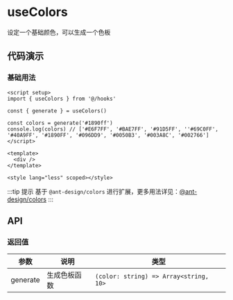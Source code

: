 # useColors

设定一个基础颜色，可以生成一个色板

## 代码演示

### 基础用法

```vue
<script setup>
import { useColors } from '@/hooks'

const { generate } = useColors()

const colors = generate('#1890ff')
console.log(colors) // ['#E6F7FF', '#BAE7FF', '#91D5FF', ''#69C0FF', '#40A9FF', '#1890FF', '#096DD9', '#0050B3', '#003A8C', '#002766']
</script>

<template>
  <div />
</template>

<style lang="less" scoped></style>
```

:::tip 提示
基于 `@ant-design/colors` 进行扩展，更多用法详见：[@ant-design/colors](https://www.npmjs.com/package/@ant-design/colors)
:::

## API

### 返回值

| 参数     | 说明         | 类型                                   |
| -------- | ------------ | -------------------------------------- |
| generate | 生成色板函数 | `(color: string) => Array<string, 10>` |
